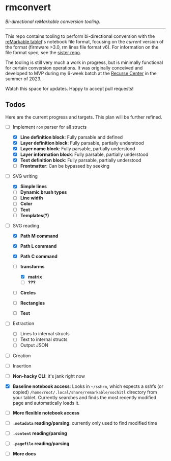 # rmconvert

*Bi-directional reMarkable conversion tooling.*

---

This repo contains tooling to perform bi-directional conversion with the [reMarkable tablet](https://remarkable.com)'s notebook file format, focusing on the *current* version of the format (firmware >3.0, rm lines file format v6). For information on the file format spec, see the [sister repo](https://github.com/YakBarber/remarkable_file_format).

The tooling is still very much a work in progress, but is minimally functional for certain conversion operations. It was originally conceived and developed to MVP during my 6-week batch at the [Recurse Center](https://www.recurse.com) in the summer of 2023.

Watch this space for updates. Happy to accept pull requests!

## Todos

Here are the current progress and targets. This plan will be further refined.

- [ ] Implement `nom` parser for all structs
    - [x] **Line definition block**: Fully parsable and defined
    - [x] **Layer definition block**: Fully parsable, partially understood
    - [x] **Layer name block**: Fully parsable, partially understood
    - [x] **Layer information block**: Fully parsable, partially understood
    - [x] **Text definition block**: Fully parsable, partially understood
    - [ ] **Frontmatter**: Can be bypassed by seeking
- [ ] SVG writing
    - [x] **Simple lines**
    - [ ] **Dynamic brush types**
    - [ ] **Line width**
    - [ ] **Color**
    - [ ] **Text**
    - [ ] **Templates(?)**
- [ ] SVG reading
    - [x] **Path M command**
    - [x] **Path L command**
    - [x] **Path C command**
    - [ ] **transforms**
        - [x] **matrix**
        - [ ] **???**
    - [ ] **Circles**
    - [ ] **Rectangles**
    - [ ] **Text**


- [ ] Extraction
    - [ ] Lines to internal structs
    - [ ] Text to internal structs
    - [ ] Output JSON
- [ ] Creation
- [ ] Insertion


- [ ] **Non-hacky CLI**: it's jank right now
- [x] **Baseline notebook access**: Looks in `~/sshrm`, which expects a sshfs (or copied) `/home/root/.local/share/remarkable/xochitl` directory from your tablet. Currently searches and finds the most recently modified page and automatically loads it.
- [ ] **More flexible notebook access**
- [ ] **`.metadata` reading/parsing**: currently only used to find modified time
- [ ] **`.content` reading/parsing**
- [ ] **`.pagefile` reading/parsing**
- [ ] **More docs**

